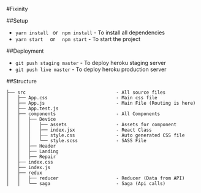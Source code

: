 #Fixinity

##Setup

* ```yarn install ``` or ``` npm install``` - To install all dependencies
* ```yarn start  ``` or ```  npm start``` - To start the project

##Deployment

* ```git push staging master``` - To deploy heroku staging server
* ```git push live master``` - To deploy heroku production server

##Structure

``````
├── src                                 - All source files
│   ├── App.css                         - Main css file
│   ├── App.js                          - Main File (Routing is here)
│   ├── App.test.js
│   ├── components                      - All Components
│   │   ├── Device
│   │   │   ├── assets                  - Assets for component
│   │   │   ├── index.jsx               - React Class
│   │   │   ├── style.css               - Auto generated CSS file
│   │   │   └── style.scss              - SASS File
│   │   ├── Header
│   │   ├── Landing
│   │   ├── Repair
│   ├── index.css
│   ├── index.js
│   ├── redux
│   │   ├── reducer                     - Reducer (Data from API)
│   │   └── saga                        - Saga (Api calls)


``````